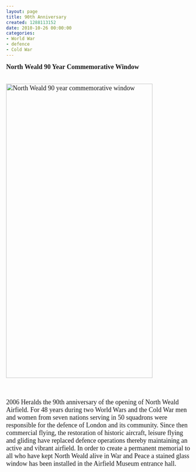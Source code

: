 ```yaml
---
layout: page
title: 90th Anniversary
created: 1288113152
date: 2010-10-26 00:00:00
categories:
- World War
- defence
- Cold War
---
```

<p><font face="Verdana, Arial, Helvetica"><font face="Times New Roman" size="4"> </font><strong><font face="Times New Roman" size="4">North Weald 90 Year Commemorative Window</font></strong></font></p><p><font face="Verdana, Arial, Helvetica"><font face="Times New Roman" size="4"><br /><img height="804" width="400" alt="North Weald 90 year commemorative window" src="{{ site.JB.BASE_PATH }}/images/90th%20anniversary%20window.jpg" /><br />&nbsp;&nbsp;&nbsp;&nbsp;&nbsp;&nbsp;&nbsp;&nbsp;&nbsp;&nbsp;&nbsp;&nbsp;&nbsp;&nbsp;&nbsp;&nbsp;&nbsp;&nbsp;&nbsp;&nbsp;&nbsp;&nbsp;&nbsp;&nbsp;&nbsp;&nbsp;&nbsp;&nbsp;&nbsp;&nbsp;&nbsp;&nbsp;&nbsp;&nbsp;&nbsp;&nbsp;&nbsp;&nbsp;&nbsp;&nbsp;&nbsp;&nbsp;&nbsp;&nbsp;&nbsp;&nbsp;&nbsp;&nbsp;&nbsp;&nbsp;&nbsp;&nbsp;&nbsp; <br /><br /></p><p>2006 Heralds the 90th anniversary of the opening of North Weald Airfield.  For 48 years during two World Wars and the Cold War men and women from seven nations serving in 50 squadrons were responsible for the defence of London and its community.  Since then commercial flying, the restoration of historic aircraft, leisure flying and gliding have replaced defence operations thereby maintaining an active and vibrant airfield.  In order to create a permanent memorial to all who have kept North Weald alive in War and Peace a stained glass window has been installed in the Airfield Museum entrance hall.</font></font></p>
